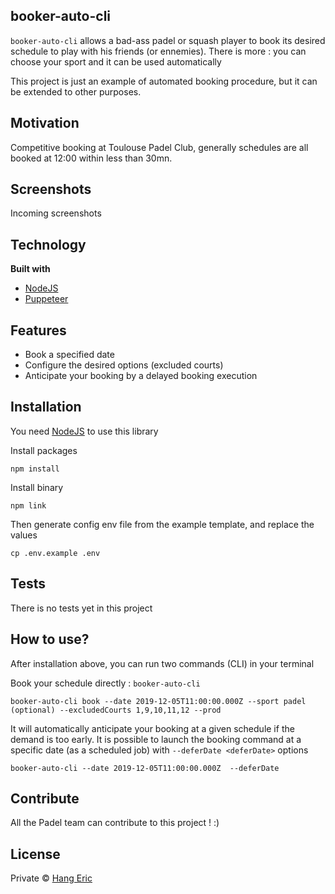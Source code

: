## booker-auto-cli
`booker-auto-cli` allows a bad-ass padel or squash player to book its desired schedule to play with his friends (or ennemies). There is more : you can choose your sport and it can be used automatically

This project is just an example of automated booking procedure, but it can be extended to other purposes.

## Motivation
Competitive booking at Toulouse Padel Club, generally schedules are all booked at 12:00 within less than 30mn.

## Screenshots
Incoming screenshots

## Technology
<b>Built with</b>
- [NodeJS](https://nodejs.org/)
- [Puppeteer](https://developers.google.com/web/tools/puppeteer)

## Features
- Book a specified date 
- Configure the desired options (excluded courts)
- Anticipate your booking by a delayed booking execution


## Installation

You need [NodeJS](https://nodejs.org/) to use this library


Install packages
```
npm install
```

Install binary
```
npm link
```

Then generate config env file from the example template, and replace the values
```
cp .env.example .env
```

## Tests
There is no tests yet in this project

## How to use?
After installation above, you can run two commands (CLI) in your terminal


Book your schedule directly : `booker-auto-cli`
```
booker-auto-cli book --date 2019-12-05T11:00:00.000Z --sport padel (optional) --excludedCourts 1,9,10,11,12 --prod
```

It will automatically anticipate your booking at a given schedule if the demand is too early. It is possible to launch the booking command at a specific date (as a scheduled job) with `--deferDate <deferDate>` options
```
booker-auto-cli --date 2019-12-05T11:00:00.000Z  --deferDate
```


## Contribute
All the Padel team can contribute to this project ! :)


## License
Private © [Hang Eric]()
